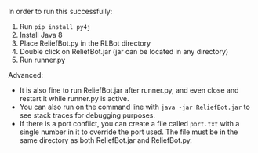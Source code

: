 In order to run this successfully:

1. Run `pip install py4j`
2. Install Java 8
3. Place ReliefBot.py in the RLBot directory
4. Double click on ReliefBot.jar (jar can be located in any directory)
5. Run runner.py




Advanced:

- It is also fine to run ReliefBot.jar after runner.py, and even close and restart it while runner.py is active.
- You can also run on the command line with `java -jar ReliefBot.jar` to see stack traces for debugging purposes.
- If there is a port conflict, you can create a file called `port.txt` with a single number in it to override the port used. The file must be in the same directory as both ReliefBot.jar and ReliefBot.py.
